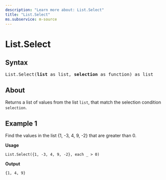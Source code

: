 ```yaml
---
description: "Learn more about: List.Select"
title: "List.Select"
ms.subservice: m-source
---
```

# List.Select

## Syntax

<pre>
List.Select(<b>list</b> as list, <b>selection</b> as function) as list
</pre>
  
## About

Returns a list of values from the list `list`, that match the selection condition `selection`.

## Example 1

Find the values in the list {1, -3, 4, 9, -2} that are greater than 0.

**Usage**

```powerquery-m
List.Select({1, -3, 4, 9, -2}, each _ > 0)
```

**Output**

`{1, 4, 9}`
